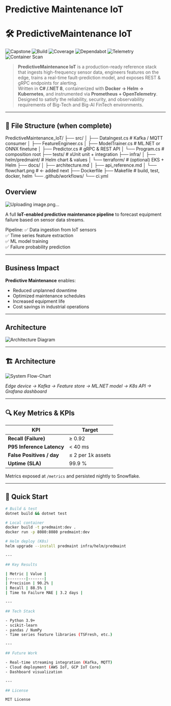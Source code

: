 # Predictive Maintenance IoT

# 🛠️ PredictiveMaintenance IoT

![Capstone](https://img.shields.io/badge/Project-Capstone-blueviolet?style=for-the-badge)
![Build](https://github.com/Trojan3877/PredictiveMaintenance_IoT/actions/workflows/ci.yml/badge.svg?style=for-the-badge)
![Coverage](https://codecov.io/gh/Trojan3877/PredictiveMaintenance_IoT/branch/main/graph/badge.svg?style=for-the-badge)
![Dependabot](https://img.shields.io/github/dependabot/updates/Trojan3877/PredictiveMaintenance_IoT?style=for-the-badge)
![Telemetry](https://img.shields.io/badge/Telemetry-OTEL-green?style=for-the-badge)
![Container Scan](https://github.com/Trojan3877/PredictiveMaintenance_IoT/actions/workflows/container-scan.yml/badge.svg)

> **PredictiveMaintenance IoT** is a production-ready reference stack that ingests high-frequency sensor data, engineers features on the edge, trains a real-time fault-prediction model, and exposes REST & gRPC endpoints for alerting.  
> Written in **C# /.NET 8**, containerized with **Docker → Helm → Kubernetes**, and instrumented via **Prometheus + OpenTelemetry**. Designed to satisfy the reliability, security, and observability requirements of Big-Tech and Big-AI FinTech environments.

---

## 📂 File Structure (when complete)

PredictiveMaintenance_IoT/
├── src/
│ ├── DataIngest.cs # Kafka / MQTT consumer
│ ├── FeatureEngineer.cs
│ ├── ModelTrainer.cs # ML.NET or ONNX finetune
│ ├── Predictor.cs # gRPC & REST API
│ └── Program.cs # composition root
├── tests/ # xUnit unit + integration
├── infra/
│ ├── helm/predmaint/ # Helm chart & values
│ └── terraform/ # (optional) EKS + Helm
├── docs/
│ ├── architecture.md
│ ├── api_reference.md
│ └── flowchart.png # ← added next
├── Dockerfile
├── Makefile # build, test, docker, helm
└── .github/workflows/
└── ci.yml

## Overview
![Uploading image.png…]()

A full **IoT-enabled predictive maintenance pipeline** to forecast equipment failure based on sensor data streams.

Pipeline:
✅ Data ingestion from IoT sensors  
✅ Time series feature extraction  
✅ ML model training  
✅ Failure probability prediction  

---

## Business Impact

**Predictive Maintenance** enables:
- Reduced unplanned downtime  
- Optimized maintenance schedules  
- Increased equipment life  
- Cost savings in industrial operations  

---

## Architecture

![Architecture Diagram](docs/architecture.png)

---

## 🏗️ Architecture

![System Flow-Chart](docs/flowchart.png)

*Edge device → Kafka → Feature store → ML.NET model → K8s API → Grafana dashboard*

---

## 🔍 Key Metrics & KPIs

| KPI | Target |
|-----|--------|
| **Recall (Failure)** | ≥ 0.92 |
| **P95 Inference Latency** | < 40 ms |
| **False Positives / day** | ≤ 2 per 1k assets |
| **Uptime (SLA)** | 99.9 % |

Metrics exposed at `/metrics` and persisted nightly to Snowflake.

---

## 🚀 Quick Start

```bash
# Build & test
dotnet build && dotnet test

# Local container
docker build -t predmaint:dev .
docker run -p 8080:8080 predmaint:dev

# Helm deploy (K8s)
helm upgrade --install predmaint infra/helm/predmaint

---

## Key Results

| Metric | Value |
|--------|-------|
| Precision | 90.2% |
| Recall | 88.5% |
| Time to Failure MAE | 3.2 days |

---

## Tech Stack

- Python 3.9+  
- scikit-learn  
- pandas / NumPy  
- Time series feature libraries (TSFresh, etc.)  

---

## Future Work

- Real-time streaming integration (Kafka, MQTT)  
- Cloud deployment (AWS IoT, GCP IoT Core)  
- Dashboard visualization  

---

## License

MIT License

